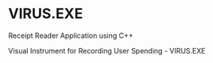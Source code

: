 # VIRUS.EXE
Receipt Reader Application using C++


Visual Instrument for Recording User Spending - VIRUS.EXE
